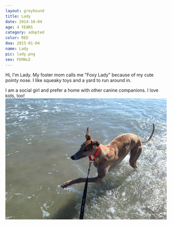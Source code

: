 ```yaml
---
layout: greyhound
title: Lady
date: 2014-10-04
age: 4 YEARS
category: adopted
color: RED
doa: 2015-01-04
name: Lady
pic: lady.png
sex: FEMALE
---
```


Hi, I'm Lady.  My foster mom calls me "Foxy Lady" because of my cute pointy nose.  I like squeaky toys and a yard to run around in.

I am a social girl and prefer a home with other canine companions.  I love kids, too!
![Lady](/img/lady1.png "Lady")
